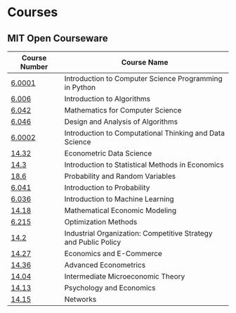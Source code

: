 # Courses

## MIT Open Courseware

Course Number | Course Name
--------------|------------
[6.0001](https://ocw.mit.edu/courses/electrical-engineering-and-computer-science/6-0001-introduction-to-computer-science-and-programming-in-python-fall-2016/) | Introduction to Computer Science Programming in Python
[6.006](https://ocw.mit.edu/courses/electrical-engineering-and-computer-science/6-006-introduction-to-algorithms-fall-2011/) | Introduction to Algorithms
[6.042](https://ocw.mit.edu/courses/electrical-engineering-and-computer-science/6-042j-mathematics-for-computer-science-spring-2015/) | Mathematics for Computer Science
[6.046](https://ocw.mit.edu/courses/electrical-engineering-and-computer-science/6-046j-design-and-analysis-of-algorithms-spring-2015/) | Design and Analysis of Algorithms
[6.0002](https://ocw.mit.edu/courses/electrical-engineering-and-computer-science/6-0002-introduction-to-computational-thinking-and-data-science-fall-2016/) | Introduction to Computational Thinking and Data Science
[14.32](https://ocw.mit.edu/courses/economics/14-32-econometrics-spring-2007/) | Econometric Data Science
[14.3](https://ocw.mit.edu/courses/economics/14-30-introduction-to-statistical-methods-in-economics-spring-2009/) | Introduction to Statistical Methods in Economics
[18.6](https://ocw.mit.edu/courses/mathematics/18-600-probability-and-random-variables-fall-2019) | Probability and Random Variables
[6.041](https://ocw.mit.edu/courses/electrical-engineering-and-computer-science/6-041-probabilistic-systems-analysis-and-applied-probability-fall-2010) | Introduction to Probability
[6.036](https://ocw.mit.edu/courses/electrical-engineering-and-computer-science/6-036-introduction-to-machine-learning-fall-2020) | Introduction to Machine Learning
[14.18](https://ocw.mit.edu/courses/economics/14-05-intermediate-macroeconomics-spring-2013) | Mathematical Economic Modeling
[6.215](https://ocw.mit.edu/courses/sloan-school-of-management/15-093j-optimization-methods-fall-2009) | Optimization Methods
[14.2](https://ocw.mit.edu/courses/economics/14-20-industrial-organization-and-public-policy-spring-2003) | Industrial Organization: Competitive Strategy and Public Policy
[14.27](https://ocw.mit.edu/courses/economics/14-27-economics-and-e-commerce-fall-2014) | Economics and E-Commerce
[14.36](https://ocw.mit.edu/courses/economics/14-387-applied-econometrics-mostly-harmless-big-data-fall-2014) | Advanced Econometrics
[14.04](https://ocw.mit.edu/courses/economics/14-12-economic-applications-of-game-theory-fall-2012) | Intermediate Microeconomic Theory
[14.13](https://ocw.mit.edu/courses/economics/14-13-economics-and-psychology-spring-2004) | Psychology and Economics
[14.15](https://ocw.mit.edu/courses/economics/14-16-strategy-and-information-spring-2016) | Networks